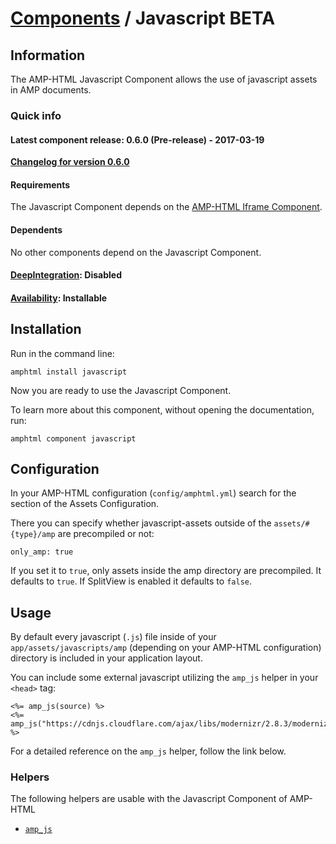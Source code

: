 
# [Components](https://github.com/jonhue/amphtml/tree/master/lib/amphtml/components/docs) / Javascript BETA


## Information

The AMP-HTML Javascript Component allows the use of javascript assets in AMP documents.

### Quick info

#### Latest component release: 0.6.0 (Pre-release) - 2017-03-19

[**Changelog for version 0.6.0**](https://github.com/jonhue/amphtml/blob/master/CHANGELOG.md#060-pre-release---2017-03-19)

#### Requirements

The Javascript Component depends on the [AMP-HTML Iframe Component](https://github.com/jonhue/amphtml/tree/master/lib/amphtml/components/docs/iframe.md).

#### Dependents

No other components depend on the Javascript Component.

#### [DeepIntegration](https://github.com/jonhue/amphtml/tree/master/lib/amphtml/components/docs#deepintegration-components): Disabled

#### [Availability](https://github.com/jonhue/amphtml/tree/master/lib/amphtml/components/docs#availability-of-components): Installable


## Installation

Run in the command line:

    amphtml install javascript

Now you are ready to use the Javascript Component.

To learn more about this component, without opening the documentation, run:

    amphtml component javascript


## Configuration

In your AMP-HTML configuration (`config/amphtml.yml`) search for the section of the Assets Configuration.

There you can specify whether javascript-assets outside of the `assets/#{type}/amp` are precompiled or not:

    only_amp: true

If you set it to `true`, only assets inside the amp directory are precompiled. It defaults to `true`. If SplitView is enabled it defaults to `false`.


## Usage

By default every javascript (`.js`) file inside of your `app/assets/javascripts/amp` (depending on your AMP-HTML configuration) directory is included in your application layout.

You can include some external javascript utilizing the `amp_js` helper in your `<head>` tag:

    <%= amp_js(source) %>
    <%= amp_js("https://cdnjs.cloudflare.com/ajax/libs/modernizr/2.8.3/modernizr.min.js") %>

For a detailed reference on the `amp_js` helper, follow the link below.


### Helpers

The following helpers are usable with the Javascript Component of AMP-HTML

* [`amp_js`](https://github.com/jonhue/amphtml/blob/master/lib/amphtml/helpers/docs/amp_js.md)
